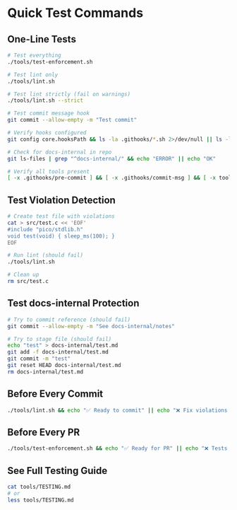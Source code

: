 # Quick Test Commands

## One-Line Tests

```bash
# Test everything
./tools/test-enforcement.sh

# Test lint only
./tools/lint.sh

# Test lint strictly (fail on warnings)
./tools/lint.sh --strict

# Test commit message hook
git commit --allow-empty -m "Test commit"

# Verify hooks configured
git config core.hooksPath && ls -la .githooks/*.sh 2>/dev/null || ls -la .githooks/pre-commit .githooks/commit-msg

# Check for docs-internal in repo
git ls-files | grep "^docs-internal/" && echo "ERROR" || echo "OK"

# Verify all tools present
[ -x .githooks/pre-commit ] && [ -x .githooks/commit-msg ] && [ -x tools/lint.sh ] && echo "✅ All tools present" || echo "❌ Missing tools"
```

## Test Violation Detection

```bash
# Create test file with violations
cat > src/test.c << 'EOF'
#include "pico/stdlib.h"
void test(void) { sleep_ms(100); }
EOF

# Run lint (should fail)
./tools/lint.sh

# Clean up
rm src/test.c
```

## Test docs-internal Protection

```bash
# Try to commit reference (should fail)
git commit --allow-empty -m "See docs-internal/notes"

# Try to stage file (should fail)
echo "test" > docs-internal/test.md
git add -f docs-internal/test.md
git commit -m "test"
git reset HEAD docs-internal/test.md
rm docs-internal/test.md
```

## Before Every Commit

```bash
./tools/lint.sh && echo "✅ Ready to commit" || echo "❌ Fix violations first"
```

## Before Every PR

```bash
./tools/test-enforcement.sh && echo "✅ Ready for PR" || echo "❌ Tests failed"
```

## See Full Testing Guide

```bash
cat tools/TESTING.md
# or
less tools/TESTING.md
```
